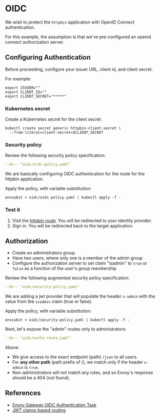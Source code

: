 # OIDC

We wish to protect the `httpbin` application with OpenID Connect authentication.

For this example, the assumption is that we've pre-configured an openid connect authorization server.

## Configuring Authentication

Before proceeding, configure your issuer URL, client id, and client secret.

For example:

```shell
export ISSUER=""
export CLIENT_ID=""
export CLIENT_SECRET="*****"
```

### Kubernetes secret

Create a Kubernetes secret for the client secret:

```shell
kubectl create secret generic httpbin-client-secret \
  --from-literal=client-secret=$CLIENT_SECRET
```

### Security policy

Review the following security policy specification:

```yaml linenums="1"
--8<-- "oidc/oidc-policy.yaml"
```

We are basically configuring OIDC authentication for the route for the httpbin application.

Apply the policy, with variable substitution:

```shell
envsubst < oidc/oidc-policy.yaml | kubectl apply -f -
```

### Test it

1. Visit the [httpbin route](https://httpbin.esuez.org/).
    You will be redirected to your identity provider.
1. Sign in.
    You will be redirected back to the target application.


## Authorization

- Create an administrators group
- Have two users, where only one is a member of the admin group
- Configure the authorization server to set claim "isadmin" to `true` or `false` as a function of the user's group membership

Review the following augmented security policy specification:

```yaml linenums="1" hl_lines="19-30"
--8<-- "oidc/security-policy.yaml"
```

We are adding a jwt provider that will populate the header `x-admin` with the value from the `isadmin` claim (true or false).

Apply the policy, with variable substitution:

```shell
envsubst < oidc/security-policy.yaml | kubectl apply -f -
```

Next, let's expose the "admin" routes only to administrators:

```yaml linenums="1"
--8<-- "oidc/authz-route.yaml"
```

Above:

- We give access to the exact endpoint (path) `/json` to all users.
- For **any other path** (path prefix of /), we match only if the header `x-admin` is `true`.
- Non-administrators will not match any rules, and so Envoy's response should be a 404 (not found).


## References

- [Envoy Gateway OIDC Authentication Task](https://gateway.envoyproxy.io/latest/tasks/security/oidc/)
- [JWT claims-based routing](https://gateway.envoyproxy.io/docs/tasks/traffic/http-routing/#jwt-claims-based-routing)

